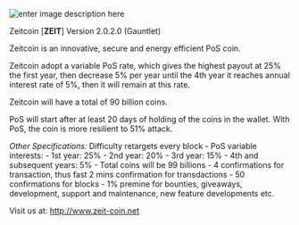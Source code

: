 ![enter image description here](http://new.zeit-coin.net/wp-content/uploads/zeitlogo4.png)

Zeitcoin [**ZEIT**] Version 2.0.2.0 (Gauntlet)

Zeitcoin is an innovative, secure and energy efficient PoS coin.

Zeitcoin adopt a variable PoS rate, which gives the highest payout at 25% the first year, then decrease 5% per year until the 4th year it reaches annual interest rate of 5%, then it will remain at this rate.

Zeitcoin will have a total of 90 billion coins.

PoS will start after at least 20 days of holding of the coins in the wallet. With PoS, the coin is more resilient to 51% attack.

*Other Specifications:* 
Difficulty retargets every block - PoS variable interests: - 1st year: 25% - 2nd year: 20% - 3rd year: 15% - 4th and subsequent years: 5% - Total coins will be 99 billions - 4 confirmations for transaction, thus fast 2 mins confirmation for transdactions - 50 confirmations for blocks - 1% premine for bounties, giveaways, development, support and maintenance, new feature developments etc.

Visit us at: http://www.zeit-coin.net
